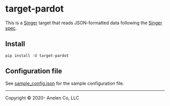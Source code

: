 # target-pardot

This is a [Singer](https://singer.io) target that reads JSON-formatted data
following the [Singer spec](https://github.com/singer-io/getting-started/blob/master/docs/SPEC.md#singer-specification).

## Install

```
pip install -U target-pardot
```

## Configuration file

See [sample_config.json](https://github.com/anelendata/target-pardot/blob/master/sample_config.json)
for the sample configuration file.

---

Copyright &copy; 2020- Anelen Co, LLC
